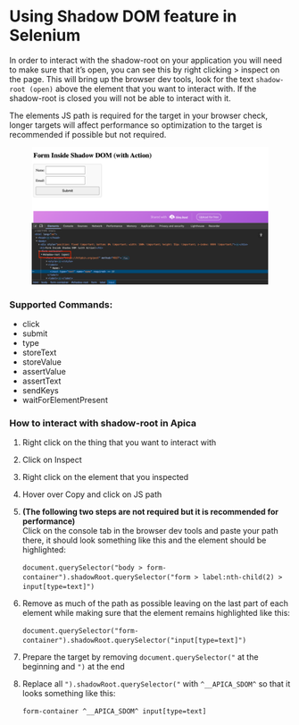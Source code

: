 # Using Shadow DOM feature in Selenium

In order to interact with the shadow-root on your application you will need to make sure that it’s open, you can see this by right clicking > inspect on the page. This will bring up the browser dev tools, look for the text `shadow-root (open)` above the element that you want to interact with. If the shadow-root is closed you will not be able to interact with it.

The elements JS path is required for the target in your browser check, longer targets will affect performance so optimization to the target is recommended if possible but not required.

<figure><img src="../../../../.gitbook/assets/image (1099).png" alt=""><figcaption></figcaption></figure>

&#x20;

### Supported Commands: <a href="#supported-commands" id="supported-commands"></a>

* click
* submit
* type
* storeText
* storeValue
* assertValue
* assertText
* sendKeys
* waitForElementPresent

### How to interact with shadow-root in Apica <a href="#how-to-interact-with-shadow-root-in-apica" id="how-to-interact-with-shadow-root-in-apica"></a>

1. Right click on the thing that you want to interact with
2. Click on Inspect
3. Right click on the element that you inspected
4. Hover over Copy and click on JS path
5.  **(The following two steps are not required but it is recommended for performance)**\
    Click on the console tab in the browser dev tools and paste your path there, it should look something like this and the element should be highlighted:

    `document.querySelector("body > form-container").shadowRoot.querySelector("form > label:nth-child(2) > input[type=text]")`
6.  Remove as much of the path as possible leaving on the last part of each element while making sure that the element remains highlighted like this:

    `document.querySelector("form-container").shadowRoot.querySelector("input[type=text]")`
7. Prepare the target by removing `document.querySelector("` at the beginning and `")` at the end
8.  Replace all `").shadowRoot.querySelector("` with `^__APICA_SDOM^` so that it looks something like this:

    `form-container ^__APICA_SDOM^ input[type=text]`
